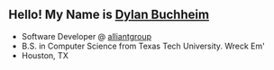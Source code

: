 ## Hello! My Name is [Dylan Buchheim](https://dylan-buchheim.github.io)

- Software Developer @ [alliantgroup](https://alliantgroup.com)
- B.S. in Computer Science from Texas Tech University. Wreck Em'
- Houston, TX
